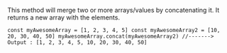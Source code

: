This method will merge two or more arrays/values by concatenating it. It returns a new array with the elements.

`
const myAwesomeArray = [1, 2, 3, 4, 5]
const myAwesomeArray2 = [10, 20, 30, 40, 50]
myAwesomeArray.concat(myAwesomeArray2)
//-------> Output : [1, 2, 3, 4, 5, 10, 20, 30, 40, 50]
`

